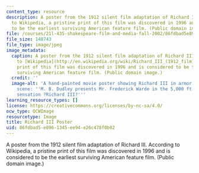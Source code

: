 ```yaml
---
content_type: resource
description: A poster from the 1912 silent film adaptation of Richard III. According
  to Wikipedia, a pristine print of this film was discovered in 1996 and is considered
  to be the earliest surviving American feature film. (Public domain image.)
file: /courses/21l-435-shakespeare-film-and-media-fall-2002/86fdbad5e8961345ee94e26c478f0b02_21l-435f02.jpg
file_size: 148743
file_type: image/jpeg
image_metadata:
  caption: A poster from the 1912 silent film adaptation of Richard III. According
    to [Wikipedia](http://en.wikipedia.org/wiki/Richard_III_(1912_film)), a pristine
    print of this film was discovered in 1996 and is considered to be the earliest
    surviving American feature film. (Public domain image.)
  credit: ''
  image-alt: 'A hand-painted movie poster showing Richard III in armor in a battle
    scene: ''M. B. Dudley presents Mr. Frederick Warde in the 5,000 ft. photoplay
    sensation ?Richard III?'''
learning_resource_types: []
license: https://creativecommons.org/licenses/by-nc-sa/4.0/
ocw_type: OCWImage
resourcetype: Image
title: Richard III Poster
uid: 86fdbad5-e896-1345-ee94-e26c478f0b02
---
```

A poster from the 1912 silent film adaptation of Richard III. According to Wikipedia, a pristine print of this film was discovered in 1996 and is considered to be the earliest surviving American feature film. (Public domain image.)